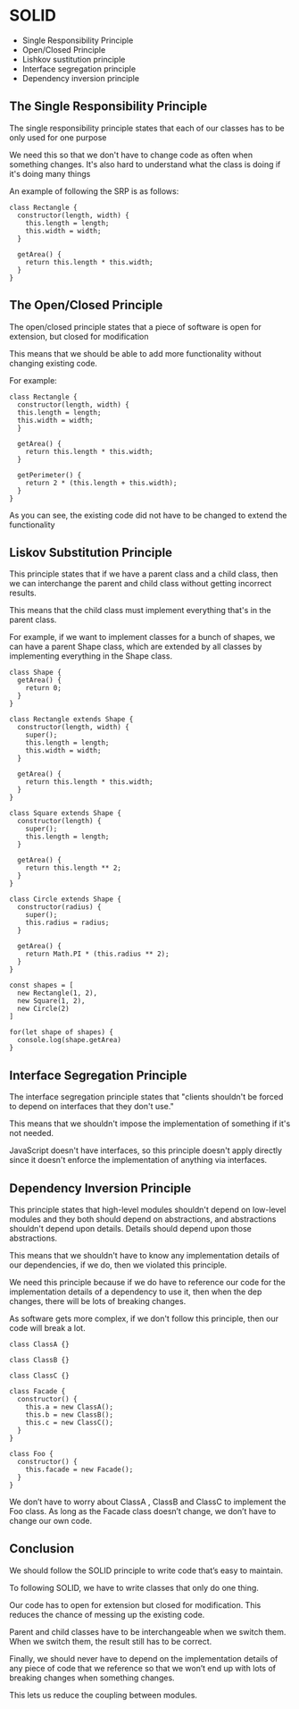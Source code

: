 # SOLID

- Single Responsibility Principle
- Open/Closed Principle
- Lishkov sustitution principle
- Interface segregation principle
- Dependency inversion principle

## The Single Responsibility Principle

The single responsibility principle states that each of our classes has to be only used for one purpose

We need this so that we don't have to change code as often when something changes. It's also hard to understand what the class is doing if it's doing many things

An example of following the SRP is as follows:
```
class Rectangle {
  constructor(length, width) {
    this.length = length;
    this.width = width;
  }

  getArea() {
    return this.length * this.width;
  }
}
```

## The Open/Closed Principle

The open/closed principle states that a piece of software is open for extension, but closed for modification

This means that we should be able to add more functionality without changing existing code.

For example:
```
class Rectangle {
  constructor(length, width) {
  this.length = length;
  this.width = width;
  }

  getArea() {
    return this.length * this.width;
  }

  getPerimeter() {
    return 2 * (this.length + this.width);
  }
}
```

As you can see, the existing code did not have to be changed to extend the functionality

## Liskov Substitution Principle

This principle states that if we have a parent class and a child class, then we can interchange the parent and child class without getting incorrect results.

This means that the child class must implement everything that's in the parent class.

For example, if we want to implement classes for a bunch of shapes, we can have a parent Shape class, which are extended by all classes by implementing everything in the Shape class.

```
class Shape {
  getArea() {
    return 0;
  }
}

class Rectangle extends Shape {
  constructor(length, width) {
    super();
    this.length = length;
    this.width = width;
  }

  getArea() {
    return this.length * this.width;
  }
}

class Square extends Shape {
  constructor(length) {
    super();
    this.length = length;
  }

  getArea() {
    return this.length ** 2;
  }
}

class Circle extends Shape {
  constructor(radius) {
    super();
    this.radius = radius;
  }

  getArea() {
    return Math.PI * (this.radius ** 2);
  }
}

const shapes = [
  new Rectangle(1, 2),
  new Square(1, 2),
  new Circle(2)
]

for(let shape of shapes) {
  console.log(shape.getArea)
}
```

## Interface Segregation Principle

The interface segregation principle states that "clients shouldn't be forced to depend on interfaces that they don't use."

This means that we shouldn't impose the implementation of something if it's not needed.

JavaScript doesn't have interfaces, so this principle doesn't apply directly since it doesn't enforce the implementation of anything via interfaces.

## Dependency Inversion Principle

This principle states that high-level modules shouldn't depend on low-level modules and they both should depend on abstractions, and abstractions shouldn't depend upon details. Details should depend upon those abstractions.

This means that we shouldn't have to know any implementation details of our dependencies, if we do, then we violated this principle.

We need this principle because if we do have to reference our code for the implementation details of a dependency to use it, then when the dep changes, there will be lots of breaking changes.

As software gets more complex, if we don't follow this principle, then our code will break a lot.

```
class ClassA {}

class ClassB {}

class ClassC {}

class Facade {
  constructor() {
    this.a = new ClassA();
    this.b = new ClassB();
    this.c = new ClassC();
  }
}

class Foo {
  constructor() {
    this.facade = new Facade();
  }
}
```

We don’t have to worry about ClassA , ClassB and ClassC to implement the Foo class. As long as the Facade class doesn’t change, we don’t have to change our own code.

## Conclusion

We should follow the SOLID principle to write code that’s easy to maintain.

To following SOLID, we have to write classes that only do one thing.

Our code has to open for extension but closed for modification. This reduces the chance of messing up the existing code.

Parent and child classes have to be interchangeable when we switch them. When we switch them, the result still has to be correct.

Finally, we should never have to depend on the implementation details of any piece of code that we reference so that we won’t end up with lots of breaking changes when something changes.

This lets us reduce the coupling between modules.